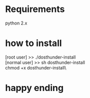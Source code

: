 # Requirements
python 2.x

# how to install
[root user] >> ./dosthunder-install\
[normal user] >> sh dosthunder-install\
chmod +x dosthunder-install\

# happy ending
